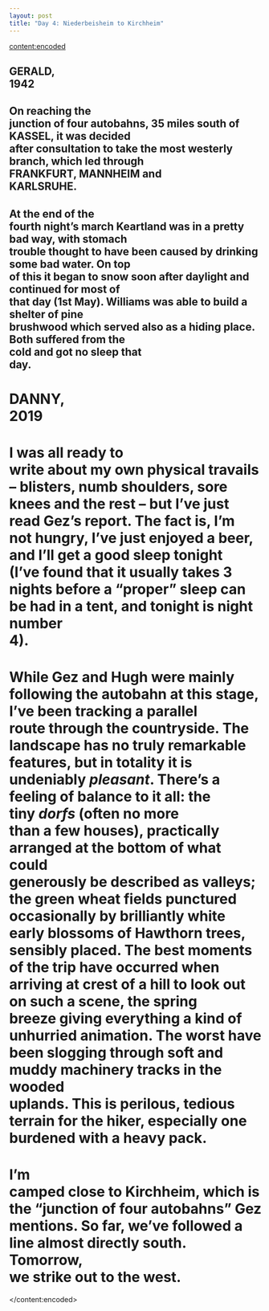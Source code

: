 ```yaml
---
layout: post
title: "Day 4: Niederbeisheim to Kirchheim"
---
```

<content:encoded><h2 style="white-space:pre-wrap;"><strong>GERALD, 1942</strong></h2><h2 style="white-space:pre-wrap;">On reaching the junction of four autobahns, 35 miles south of KASSEL, it was decided after consultation to take the most westerly branch, which led through FRANKFURT, MANNHEIM and KARLSRUHE.</h2><h2 style="white-space:pre-wrap;">At the end of the fourth night’s march Keartland was in a pretty bad way, with stomach trouble thought to have been caused by drinking some bad water. On top of this it began to snow soon after daylight and continued for most of that day (1st May). Williams was able to build a shelter of pine brushwood which served also as a hiding place. Both suffered from the cold and got no sleep that day.</h2><h1 style="white-space:pre-wrap;"><strong>DANNY, 2019</strong></h1><h1 style="white-space:pre-wrap;">I was all ready to write about my own physical travails – blisters, numb shoulders, sore knees and the rest – but I’ve just read Gez’s report. The fact is, I’m not hungry, I’ve just enjoyed a beer, and I’ll get a good sleep tonight (I’ve found that it usually takes 3 nights before a “proper” sleep can be had in a tent, and tonight is night number 4).</h1><h1 style="white-space:pre-wrap;">While Gez and Hugh were mainly following the autobahn at this stage, I’ve been tracking a parallel route through the countryside. The landscape has no truly remarkable features, but in totality it is undeniably&nbsp;<em>pleasant</em>. There’s a feeling of balance to it all: the tiny&nbsp;<em>dorfs </em>(often no more than a few houses), practically arranged at the bottom of what could generously be described as valleys; the green wheat fields punctured occasionally by brilliantly white early blossoms of Hawthorn trees, sensibly placed. The best moments of the trip have occurred when arriving at crest of a hill to look out on such a scene, the spring breeze giving everything a kind of unhurried animation. The worst have been slogging through soft and muddy machinery tracks in the wooded uplands. This is perilous, tedious terrain for the hiker, especially one burdened with a heavy pack.</h1><h1 style="white-space:pre-wrap;">I’m camped close to Kirchheim, which is the “junction of four autobahns” Gez mentions. So far, we’ve followed a line almost directly south. Tomorrow, we strike out to the west.</h1></content:encoded>